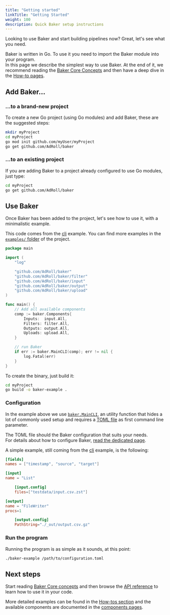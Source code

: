 ```yaml
---
title: "Getting started"
linkTitle: "Getting Started"
weight: 100
description: Quick Baker setup instructions
---
```


Looking to use Baker and start building pipelines now? Great, let's see what you need.

Baker is written in Go. To use it you need to import the Baker module into your program.  
In this page we describe the simplest way to use Baker. At the end of it, we recommend reading the
[Baker Core Concepts](/docs/core-concepts/) and then have a deep dive in the
[How-to pages](/docs/how-tos/).

## Add Baker...

### ...to a brand-new project

To create a new Go project (using Go modules) and add Baker, these are the suggested steps:

```sh
mkdir myProject
cd myProject
go mod init github.com/myUser/myProject
go get github.com/AdRoll/baker
```

### ...to an existing project

If you are adding Baker to a project already configured to use Go modules, just type:

```sh
cd myProject
go get github.com/AdRoll/baker
```

## Use Baker

Once Baker has been added to the project, let's see how to use it, with a minimalistic example.

This code comes from the [cli](https://github.com/AdRoll/baker/tree/main/examples/cli)
example. You can find more examples in the
[`examples/` folder]((https://github.com/AdRoll/baker/tree/main/examples/cli)) of the project.

```go
package main

import (
    "log"

    "github.com/AdRoll/baker"
    "github.com/AdRoll/baker/filter"
    "github.com/AdRoll/baker/input"
    "github.com/AdRoll/baker/output"
    "github.com/AdRoll/baker/upload"
)

func main() {
    // Add all available components
    comp := baker.Components{
        Inputs:  input.All,
        Filters: filter.All,
        Outputs: output.All,
        Uploads: upload.All,
    }

    // run Baker
    if err := baker.MainCLI(comp); err != nil {
        log.Fatal(err)
    }
}
```

To create the binary, just build it:

```sh
cd myProject
go build -o baker-example .
```

### Configuration

In the example above we use [`baker.MainCLI`](https://pkg.go.dev/github.com/AdRoll/baker#MainCLI),
an utility function that hides a lot of commonly used setup and requires a
[TOML file](https://github.com/toml-lang/toml) as first command line parameter.

The TOML file should the Baker configuration that suits your needs.  
For details about how to configure Baker,
[read the dedicated page](http://localhost:1313/docs/how-tos/pipeline_configuration/).

A simple example, still coming from the [cli](https://github.com/AdRoll/baker/tree/main/examples/cli)
example, is the following:

```toml
[fields]
names = ["timestamp", "source", "target"]

[input]
name = "List"

	[input.config]
	files=["testdata/input.csv.zst"]

[output]
name = "FileWriter"
procs=1

	[output.config]
	PathString="./_out/output.csv.gz"
```

### Run the program

Running the program is as simple as it sounds, at this point:

```sh
./baker-example /path/to/configuration.toml
```

## Next steps

Start reading [Baker Core concepts](/docs/core-concepts/) and then browse the
[API reference](https://pkg.go.dev/github.com/AdRoll/baker) to learn how to use it in your code.

More detailed examples can be found in the [How-tos section](/docs/how-tos/) and the available
components are documented in the [components pages](/docs/components/).
